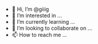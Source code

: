 - 👋 Hi, I’m @giiig
- 👀 I’m interested in ...
- 🌱 I’m currently learning ...
- 💞️ I’m looking to collaborate on ...
- 📫 How to reach me ...

<!---
giiig/giiig is a ✨ special ✨ repository because its `README.md` (this file) appears on your GitHub profile.
You can click the Preview link to take a look at your changes.
--->

